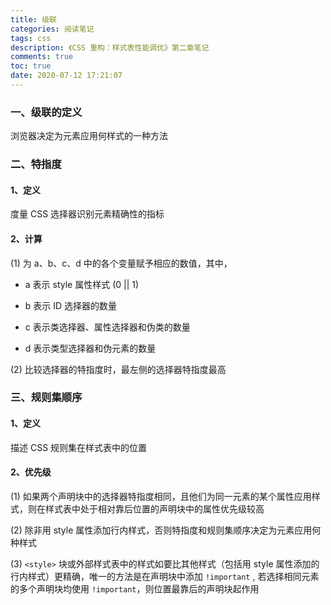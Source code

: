 ```yaml
---
title: 级联
categories: 阅读笔记
tags: css
description: 《CSS 重构：样式表性能调优》第二章笔记
comments: true
toc: true
date: 2020-07-12 17:21:07
---
```

### 一、级联的定义

浏览器决定为元素应用何样式的一种方法

### 二、特指度

#### 1、定义

度量 CSS 选择器识别元素精确性的指标

#### 2、计算

(1) 为 a、b、c、d 中的各个变量赋予相应的数值，其中，
  
- a 表示 style 属性样式 (0 || 1)

- b 表示 ID 选择器的数量

- c 表示类选择器、属性选择器和伪类的数量

- d 表示类型选择器和伪元素的数量

(2) 比较选择器的特指度时，最左侧的选择器特指度最高

### 三、规则集顺序

#### 1、定义

描述 CSS 规则集在样式表中的位置

#### 2、优先级

(1) 如果两个声明块中的选择器特指度相同，且他们为同一元素的某个属性应用样式，则在样式表中处于相对靠后位置的声明块中的属性优先级较高

(2) 除非用 style 属性添加行内样式，否则特指度和规则集顺序决定为元素应用何种样式

(3) `<style>` 块或外部样式表中的样式如要比其他样式（包括用 style 属性添加的行内样式）更精确，唯一的方法是在声明块中添加 `!important` , 若选择相同元素的多个声明块均使用 `!important`，则位置最靠后的声明块起作用



